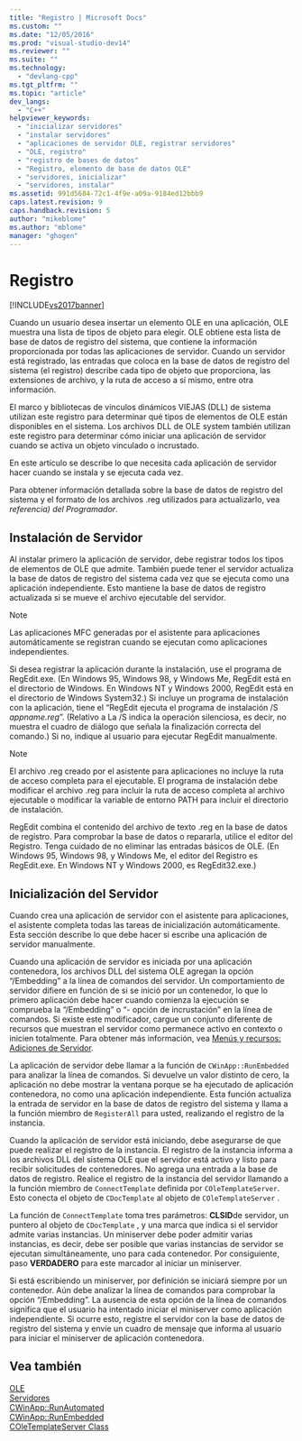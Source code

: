```yaml
---
title: "Registro | Microsoft Docs"
ms.custom: ""
ms.date: "12/05/2016"
ms.prod: "visual-studio-dev14"
ms.reviewer: ""
ms.suite: ""
ms.technology: 
  - "devlang-cpp"
ms.tgt_pltfrm: ""
ms.topic: "article"
dev_langs: 
  - "C++"
helpviewer_keywords: 
  - "inicializar servidores"
  - "instalar servidores"
  - "aplicaciones de servidor OLE, registrar servidores"
  - "OLE, registro"
  - "registro de bases de datos"
  - "Registro, elemento de base de datos OLE"
  - "servidores, inicializar"
  - "servidores, instalar"
ms.assetid: 991d5684-72c1-4f9e-a09a-9184ed12bbb9
caps.latest.revision: 9
caps.handback.revision: 5
author: "mikeblome"
ms.author: "mblome"
manager: "ghogen"
---
```

# Registro
[!INCLUDE[vs2017banner](../assembler/inline/includes/vs2017banner.md)]

Cuando un usuario desea insertar un elemento OLE en una aplicación, OLE muestra una lista de tipos de objeto para elegir.  OLE obtiene esta lista de base de datos de registro del sistema, que contiene la información proporcionada por todas las aplicaciones de servidor.  Cuando un servidor está registrado, las entradas que coloca en la base de datos de registro del sistema \(el registro\) describe cada tipo de objeto que proporciona, las extensiones de archivo, y la ruta de acceso a sí mismo, entre otra información.  
  
 El marco y bibliotecas de vínculos dinámicos VIEJAS \(DLL\) de sistema utilizan este registro para determinar qué tipos de elementos de OLE están disponibles en el sistema.  Los archivos DLL de OLE system también utilizan este registro para determinar cómo iniciar una aplicación de servidor cuando se activa un objeto vinculado o incrustado.  
  
 En este artículo se describe lo que necesita cada aplicación de servidor hacer cuando se instala y se ejecuta cada vez.  
  
 Para obtener información detallada sobre la base de datos de registro del sistema y el formato de los archivos .reg utilizados para actualizarlo, vea *referencia\) del Programador*.  
  
##  <a name="_core_server_installation"></a> Instalación de Servidor  
 Al instalar primero la aplicación de servidor, debe registrar todos los tipos de elementos de OLE que admite.  También puede tener el servidor actualiza la base de datos de registro del sistema cada vez que se ejecuta como una aplicación independiente.  Esto mantiene la base de datos de registro actualizada si se mueve el archivo ejecutable del servidor.  
  
> [!NOTE]
>  Las aplicaciones MFC generadas por el asistente para aplicaciones automáticamente se registran cuando se ejecutan como aplicaciones independientes.  
  
 Si desea registrar la aplicación durante la instalación, use el programa de RegEdit.exe. \(En Windows 95, Windows 98, y Windows Me, RegEdit está en el directorio de Windows.  En Windows NT y Windows 2000, RegEdit está en el directorio de Windows System32.\) Si incluye un programa de instalación con la aplicación, tiene el “RegEdit ejecuta el programa de instalación \/S *appname.reg*”. \(Relativo a La \/S indica la operación silenciosa, es decir, no muestra el cuadro de diálogo que señala la finalización correcta del comando.\) Si no, indique al usuario para ejecutar RegEdit manualmente.  
  
> [!NOTE]
>  El archivo .reg creado por el asistente para aplicaciones no incluye la ruta de acceso completa para el ejecutable.  El programa de instalación debe modificar el archivo .reg para incluir la ruta de acceso completa al archivo ejecutable o modificar la variable de entorno PATH para incluir el directorio de instalación.  
  
 RegEdit combina el contenido del archivo de texto .reg en la base de datos de registro.  Para comprobar la base de datos o repararla, utilice el editor del Registro.  Tenga cuidado de no eliminar las entradas básicos de OLE. \(En Windows 95, Windows 98, y Windows Me, el editor del Registro es RegEdit.exe.  En Windows NT y Windows 2000, es RegEdit32.exe.\)  
  
##  <a name="_core_server_initialization"></a> Inicialización del Servidor  
 Cuando crea una aplicación de servidor con el asistente para aplicaciones, el asistente completa todas las tareas de inicialización automáticamente.  Esta sección describe lo que debe hacer si escribe una aplicación de servidor manualmente.  
  
 Cuando una aplicación de servidor es iniciada por una aplicación contenedora, los archivos DLL del sistema OLE agregan la opción “\/Embedding” a la línea de comandos del servidor.  Un comportamiento de servidor difiere en función de si se inició por un contenedor, lo que lo primero aplicación debe hacer cuando comienza la ejecución se comprueba la “\/Embedding” o “\- opción de incrustación” en la línea de comandos.  Si existe este modificador, cargue un conjunto diferente de recursos que muestran el servidor como permanece activo en contexto o inicien totalmente.  Para obtener más información, vea [Menús y recursos: Adiciones de Servidor](../mfc/menus-and-resources-server-additions.md).  
  
 La aplicación de servidor debe llamar a la función de `CWinApp::RunEmbedded` para analizar la línea de comandos.  Si devuelve un valor distinto de cero, la aplicación no debe mostrar la ventana porque se ha ejecutado de aplicación contenedora, no como una aplicación independiente.  Esta función actualiza la entrada de servidor en la base de datos de registro del sistema y llama a la función miembro de `RegisterAll` para usted, realizando el registro de la instancia.  
  
 Cuando la aplicación de servidor está iniciando, debe asegurarse de que puede realizar el registro de la instancia.  El registro de la instancia informa a los archivos DLL del sistema OLE que el servidor está activo y listo para recibir solicitudes de contenedores.  No agrega una entrada a la base de datos de registro.  Realice el registro de la instancia del servidor llamando a la función miembro de `ConnectTemplate` definida por `COleTemplateServer`.  Esto conecta el objeto de `CDocTemplate` al objeto de `COleTemplateServer` .  
  
 La función de `ConnectTemplate` toma tres parámetros: **CLSID**de servidor, un puntero al objeto de `CDocTemplate` , y una marca que indica si el servidor admite varias instancias.  Un miniserver debe poder admitir varias instancias, es decir, debe ser posible que varias instancias de servidor se ejecutan simultáneamente, uno para cada contenedor.  Por consiguiente, paso **VERDADERO** para este marcador al iniciar un miniserver.  
  
 Si está escribiendo un miniserver, por definición se iniciará siempre por un contenedor.  Aún debe analizar la línea de comandos para comprobar la opción “\/Embedding”.  La ausencia de esta opción de la línea de comandos significa que el usuario ha intentado iniciar el miniserver como aplicación independiente.  Si ocurre esto, registre el servidor con la base de datos de registro del sistema y envíe un cuadro de mensaje que informa al usuario para iniciar el miniserver de aplicación contenedora.  
  
## Vea también  
 [OLE](../mfc/ole-in-mfc.md)   
 [Servidores](../mfc/servers.md)   
 [CWinApp::RunAutomated](../Topic/CWinApp::RunAutomated.md)   
 [CWinApp::RunEmbedded](../Topic/CWinApp::RunEmbedded.md)   
 [COleTemplateServer Class](../mfc/reference/coletemplateserver-class.md)